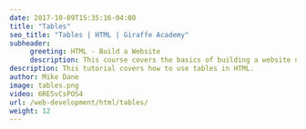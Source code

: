 ```yaml
---
date: 2017-10-09T15:35:16-04:00
title: "Tables"
seo_title: "Tables | HTML | Giraffe Academy"
subheader:
     greeting: HTML - Build a Website
     description: This course covers the basics of building a website using HTML. Work your way through the videos and we'll teach you everything you need to know to create a basic website!
description: This tutorial covers how to use tables in HTML.
author: Mike Dane
image: tables.png
video: 6RE5vCsPOS4
url: /web-development/html/tables/
weight: 12
---
```

